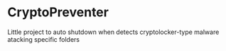 # CryptoPreventer
Little project to auto shutdown when detects cryptolocker-type malware atacking specific folders
